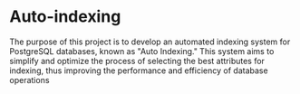 # Auto-indexing
The purpose of this project is to develop an automated indexing system for PostgreSQL databases, known as "Auto Indexing." This system aims to simplify and optimize the process of selecting the best attributes for indexing, thus improving the performance and efficiency of database operations

